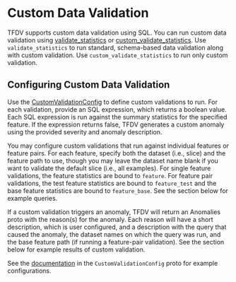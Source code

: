 # Custom Data Validation

<!--*
freshness: { owner: 'caveness' reviewed: '2022-11-29' }
*-->

TFDV supports custom data validation using SQL. You can run custom data
validation using
[validate_statistics](https://github.com/tensorflow/data-validation/blob/master/tensorflow_data_validation/api/validation_api.py#L236)
or
[custom_validate_statistics](https://github.com/tensorflow/data-validation/blob/master/tensorflow_data_validation/api/validation_api.py#L535).
Use `validate_statistics` to run standard, schema-based data validation along
with custom validation. Use `custom_validate_statistics` to run only custom
validation.

## Configuring Custom Data Validation

Use the
[CustomValidationConfig](https://github.com/tensorflow/data-validation/blob/master/tensorflow_data_validation/anomalies/proto/custom_validation_config.proto)
to define custom validations to run. For each validation, provide an
SQL expression, which returns a boolean value. Each SQL expression is run
against the summary statistics for the specified feature. If the expression
returns false, TFDV generates a custom anomaly using the provided severity and
anomaly description.

You may configure custom validations that run against individual features or
feature pairs. For each feature, specify both the dataset (i.e., slice) and the
feature path to use, though you may leave the dataset name blank if you want to
validate the default slice (i.e., all examples). For single feature validations,
the feature statistics are bound to `feature`. For feature pair validations, the
test feature statistics are bound to `feature_test` and the base feature
statistics are bound to `feature_base`. See the section below for example
queries.

If a custom validation triggers an anomaly, TFDV will return an Anomalies proto
with the reason(s) for the anomaly. Each reason will have a short description,
which is user configured, and a description with the query that caused the
anomaly, the dataset names on which the query was run, and the base feature path
(if running a feature-pair validation). See the section below for example
results of custom validation.

See the
[documentation](https://github.com/tensorflow/data-validation/blob/master/tensorflow_data_validation/anomalies/proto/custom_validation_config.proto)
in the `CustomValidationConfig` proto for example
configurations.


